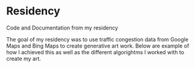 # Residency
Code and Documentation from my residency

The goal of my residency was to use traffic congestion data from Google Maps and Bing Maps to create generative art work.  Below are example of how I achieved this as well as the different algorightms I worked with to create my art. 

